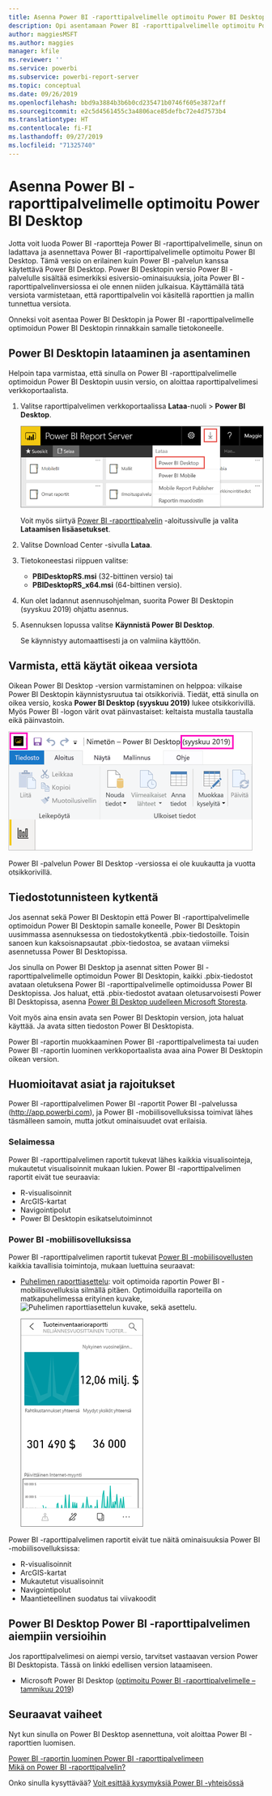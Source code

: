 ```yaml
---
title: Asenna Power BI -raporttipalvelimelle optimoitu Power BI Desktop
description: Opi asentamaan Power BI -raporttipalvelimelle optimoitu Power BI Desktop
author: maggiesMSFT
ms.author: maggies
manager: kfile
ms.reviewer: ''
ms.service: powerbi
ms.subservice: powerbi-report-server
ms.topic: conceptual
ms.date: 09/26/2019
ms.openlocfilehash: bbd9a3884b3b6b0cd235471b0746f605e3872aff
ms.sourcegitcommit: e2c5d4561455c3a4806ace85defbc72e4d7573b4
ms.translationtype: HT
ms.contentlocale: fi-FI
ms.lasthandoff: 09/27/2019
ms.locfileid: "71325740"
---
```

# <a name="install-power-bi-desktop-optimized-for-power-bi-report-server"></a>Asenna Power BI -raporttipalvelimelle optimoitu Power BI Desktop

Jotta voit luoda Power BI -raportteja Power BI -raporttipalvelimelle, sinun on ladattava ja asennettava Power BI -raporttipalvelimelle optimoitu Power BI Desktop. Tämä versio on erilainen kuin Power BI -palvelun kanssa käytettävä Power BI Desktop. Power BI Desktopin versio Power BI -palvelulle sisältää esimerkiksi esiversio-ominaisuuksia, joita Power BI -raporttipalvelinversiossa ei ole ennen niiden julkaisua. Käyttämällä tätä versiota varmistetaan, että raporttipalvelin voi käsitellä raporttien ja mallin tunnettua versiota. 

Onneksi voit asentaa Power BI Desktopin ja Power BI -raporttipalvelimelle optimoidun Power BI Desktopin rinnakkain samalle tietokoneelle.

## <a name="download-and-install-power-bi-desktop"></a>Power BI Desktopin lataaminen ja asentaminen

Helpoin tapa varmistaa, että sinulla on Power BI -raporttipalvelimelle optimoidun Power BI Desktopin uusin versio, on aloittaa raporttipalvelimesi verkkoportaalista.

1. Valitse raporttipalvelimen verkkoportaalissa **Lataa**-nuoli > **Power BI Desktop**.

    ![Lataa Power BI Desktop verkkoportaalista](media/install-powerbi-desktop/report-server-download-web-portal.png)

    Voit myös siirtyä [Power BI -raporttipalvelin](https://powerbi.microsoft.com/report-server/) -aloitussivulle ja valita **Lataamisen lisäasetukset**.

2. Valitse Download Center -sivulla **Lataa**.

3. Tietokoneestasi riippuen valitse: 

    - **PBIDesktopRS.msi** (32-bittinen versio) tai
    - **PBIDesktopRS_x64.msi** (64-bittinen versio).

1. Kun olet ladannut asennusohjelman, suorita Power BI Desktopin (syyskuu 2019) ohjattu asennus.

2. Asennuksen lopussa valitse **Käynnistä Power BI Desktop**.

    Se käynnistyy automaattisesti ja on valmiina käyttöön.

## <a name="verify-youre-using-the-correct-version"></a>Varmista, että käytät oikeaa versiota
Oikean Power BI Desktop -version varmistaminen on helppoa: vilkaise Power BI Desktopin käynnistysruutua tai otsikkoriviä. Tiedät, että sinulla on oikea versio, koska **Power BI Desktop (syyskuu 2019)** lukee otsikkorivillä. Myös Power BI -logon värit ovat päinvastaiset: keltaista mustalla taustalla eikä päinvastoin.

![Power BI Desktop syyskuu 2019](media/install-powerbi-desktop/power-bi-report-server-desktop-sept-2019.png)

Power BI -palvelun Power BI Desktop -versiossa ei ole kuukautta ja vuotta otsikkorivillä.

## <a name="file-extension-association"></a>Tiedostotunnisteen kytkentä
Jos asennat sekä Power BI Desktopin että Power BI -raporttipalvelimelle optimoidun Power BI Desktopin samalle koneelle, Power BI Desktopin uusimmassa asennuksessa on tiedostokytkentä .pbix-tiedostoille. Toisin sanoen kun kaksoisnapsautat .pbix-tiedostoa, se avataan viimeksi asennetussa Power BI Desktopissa.

Jos sinulla on Power BI Desktop ja asennat sitten Power BI -raporttipalvelimelle optimoidun Power BI Desktopin, kaikki .pbix-tiedostot avataan oletuksena Power BI -raporttipalvelimelle optimoidussa Power BI Desktopissa. Jos haluat, että .pbix-tiedostot avataan oletusarvoisesti Power BI Desktopissa, asenna [Power BI Desktop uudelleen Microsoft Storesta](http://aka.ms/pbidesktopstore).

Voit myös aina ensin avata sen Power BI Desktopin version, jota haluat käyttää. Ja avata sitten tiedoston Power BI Desktopista.

Power BI -raportin muokkaaminen Power BI -raporttipalvelimesta tai uuden Power BI -raportin luominen verkkoportaalista avaa aina Power BI Desktopin oikean version.

## <a name="considerations-and-limitations"></a>Huomioitavat asiat ja rajoitukset

Power BI -raporttipalvelimen Power BI -raportit Power BI -palvelussa (http://app.powerbi.com), ja Power BI -mobiilisovelluksissa toimivat lähes täsmälleen samoin, mutta jotkut ominaisuudet ovat erilaisia.

### <a name="in-a-browser"></a>Selaimessa

Power BI -raporttipalvelimen raportit tukevat lähes kaikkia visualisointeja, mukautetut visualisoinnit mukaan lukien. Power BI -raporttipalvelimen raportit eivät tue seuraavia:

* R-visualisoinnit
* ArcGIS-kartat
* Navigointipolut
* Power BI Desktopin esikatselutoiminnot

### <a name="in-the-power-bi-mobile-apps"></a>Power BI -mobiilisovelluksissa

Power BI -raporttipalvelimen raportit tukevat [Power BI -mobiilisovellusten](../consumer/mobile/mobile-apps-for-mobile-devices.md) kaikkia tavallisia toimintoja, mukaan luettuina seuraavat:

* [Puhelimen raporttiasettelu](../desktop-create-phone-report.md): voit optimoida raportin Power BI -mobiilisovelluksia silmällä pitäen. Optimoiduilla raporteilla on matkapuhelimessa erityinen kuvake, ![Puhelimen raporttiasettelun kuvake](media/install-powerbi-desktop/power-bi-rs-mobile-optimized-icon.png), sekä asettelu.
  
    ![Puhelimille optimoitu raportti](media/install-powerbi-desktop/power-bi-rs-mobile-optimized-report.png)

Power BI -raporttipalvelimen raportit eivät tue näitä ominaisuuksia Power BI -mobiilisovelluksissa:

* R-visualisoinnit
* ArcGIS-kartat
* Mukautetut visualisoinnit
* Navigointipolut
* Maantieteellinen suodatus tai viivakoodit

## <a name="power-bi-desktop-for-earlier-versions-of-power-bi-report-server"></a>Power BI Desktop Power BI -raporttipalvelimen aiempiin versioihin

Jos raporttipalvelimesi on aiempi versio, tarvitset vastaavan version Power BI Desktopista. Tässä on linkki edellisen version lataamiseen.

- Microsoft Power BI Desktop ([optimoitu Power BI -raporttipalvelimelle – tammikuu 2019](https://go.microsoft.com/fwlink/?linkid=2055039))

## <a name="next-steps"></a>Seuraavat vaiheet

Nyt kun sinulla on Power BI Desktop asennettuna, voit aloittaa Power BI -raporttien luomisen.

[Power BI -raportin luominen Power BI -raporttipalvelimeen](quickstart-create-powerbi-report.md)  
[Mikä on Power BI -raporttipalvelin?](get-started.md)

Onko sinulla kysyttävää? [Voit esittää kysymyksiä Power BI -yhteisössä](https://community.powerbi.com/)
